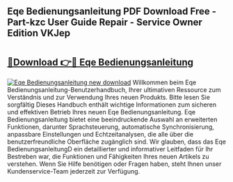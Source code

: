 ## Eqe Bedienungsanleitung PDF Download Free - Part-kzc User Guide Repair - Service Owner Edition VKJep

# <h2><a href="http://df44gyp.blite.top/?on=Eqe+Bedienungsanleitung">🔗Download 👉🔴 Eqe Bedienungsanleitung</a></h2>

[![Eqe Bedienungsanleitung new download](https://i.imgur.com/lujVjoI.png)](http://df44gyp.blite.top/?on=Eqe+Bedienungsanleitung)
Willkommen beim Eqe Bedienungsanleitung-Benutzerhandbuch, Ihrer ultimativen Ressource zum Verständnis und zur Verwendung Ihres neuen Produkts. Bitte lesen Sie sorgfältig Dieses Handbuch enthält wichtige Informationen zum sicheren und effektiven Betrieb Ihres neuen Eqe Bedienungsanleitung. Eqe Bedienungsanleitung bietet eine beeindruckende Auswahl an erweiterten Funktionen, darunter Sprachsteuerung, automatische Synchronisierung, anpassbare Einstellungen und Echtzeitanalysen, die alle über die benutzerfreundliche Oberfläche zugänglich sind. Wir glauben, dass das Eqe BedienungsanleitungD ein detaillierter und informativer Leitfaden für Ihr Bestreben war, die Funktionen und Fähigkeiten Ihres neuen Artikels zu verstehen. Wenn Sie Hilfe benötigen oder Fragen haben, steht Ihnen unser Kundenservice-Team jederzeit zur Verfügung.
